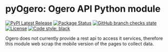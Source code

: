 # pyOgero: Ogero API Python module

[![PyPI Latest Release](https://img.shields.io/pypi/v/pyogero)](https://pypi.org/project/pyogero/)
[![Package Status](https://img.shields.io/pypi/status/pyogero)](https://pypi.org/project/pyogero/)
[![GitHub branch checks state](https://img.shields.io/github/checks-status/oraad/pyogero/main)](https://github.com/oraad/pyogero/)
[![License](https://img.shields.io/pypi/l/pyogero)](https://github.com/oraad/pyogero/blob/main/LICENSE)
[![Code style: black](https://img.shields.io/badge/code%20style-black-000000)](https://github.com/psf/black)

Ogero does not currently provide a rest api to access it services,
therefore this module web scrap the mobile version of the pages to collect data.
